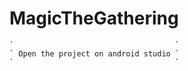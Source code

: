 # MagicTheGathering

``````````````````````````````````````
`                                    `
` Open the project on android studio `
`                                    `
``````````````````````````````````````
